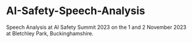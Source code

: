 # AI-Safety-Speech-Analysis
Speech Analysis at AI Safety Summit 2023 on the 1 and 2 November 2023 at Bletchley Park, Buckinghamshire.
